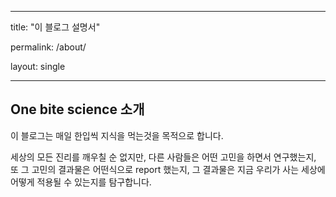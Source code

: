



---

title: "이 블로그 설명서"

permalink: /about/

layout: single

---

## One bite science 소개 

이 블로그는 매일 한입씩 지식을 먹는것을 목적으로 합니다.

세상의 모든 진리를 깨우칠 순 없지만, 다른 사람들은 어떤 고민을 하면서 연구했는지, 또 그 고민의 결과물은 어떤식으로 report 했는지, 그 결과물은 지금 우리가 사는 세상에 어떻게 적용될 수 있는지를 탐구합니다.